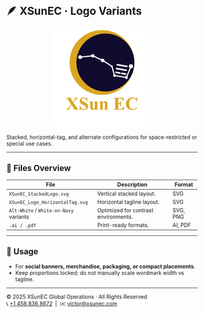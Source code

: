 # 🪶 XSunEC · Logo Variants

<p align="center">
  <img src="https://github.com/VictorXSun/XSunEC-BrandAssets/blob/main/logos/variants/XSunEC_StackedLogo.png" width="260" alt="XSunEC Stacked Logo"/>
</p>

Stacked, horizontal-tag, and alternate configurations for space-restricted or special use cases.

---

## 📁 Files Overview

| File | Description | Format |
|------|--------------|---------|
| `XSunEC_StackedLogo.svg` | Vertical stacked layout. | SVG |
| `XSunEC_Logo_HorizontalTag.svg` | Horizontal tagline layout. | SVG |
| `Alt-White` / `White-on-Navy` variants | Optimized for contrast environments. | SVG, PNG |
| `.ai / .pdf` | Print-ready formats. | AI, PDF |

---

## 🔧 Usage

- For **social banners, merchandise, packaging, or compact placements**.  
- Keep proportions locked; do not manually scale wordmark width vs tagline.  

---

© 2025 XSunEC Global Operations · All Rights Reserved  
📞 [+1 458 836 8672](https://wa.me/14588368672) | ✉️ [victor@xsunec.com](mailto:victor@xsunec.com)
